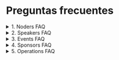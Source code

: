 # Preguntas frecuentes

<details>
<summary>1. Noders FAQ</summary>

- ¿Qué significa ser un Noder ?

  > Eres un Noder con el hecho de ser parte de esta gran comunidad, cuando asistes a un evento, interactuar con demás Noders en el server de Discord y en general contribuyendo con esta gran familia.

- ¿Como puedo unirme al Discord?

  > Para unirte al Server de Nodeschool San Miguel en Discord usa este link: discord.nodeshoolsm.io

- ¿Cómo funcionan los canales en el Discord?

  > Existen distintos canales de discusión, un canal frontend para discutir sobre frameworks y tecnologías, desarrollo mobile, backend, incluso para que compartas tus ideas y llevarlas a cabo con ayuda de otras personas dentro del Server de la comunidad, la invitación está siempre abierta para que te unas!.

- ¿Qué significa poder subir de rol en el Server de Discord?
  > En el server de Discord existen distintos roles y con distintos beneficios dentro del mismo, ademá de eso son una representación de participación con y para la comunidad, existen 3 roles básicos:
  >
  > 1. **Stargazer:** El rol con el que inicias en el Server
  > 2. **Noder:** Este rol representa el rol principal de la comunidad, se obtiene participando en la comunidad o se asigna por un Organizador al evaluar tu participación en el Server.
  > 3. **Rockstar:** Es una persona que tiene bastante tiempo siendo parte de esta gran familia
- ¿Cuales son mis beneficios al ser un Noder?
  > Al ser un Noder contribuyes a hacer de Nodeschool San Miguel una comunidad mucho más sólida.
  > Como Noder contribuimos en la evangelización del constante aprendizaje y del conocimiento colectivo
  > Eres parte de esta gran familia
- ¿ Tengo una sugerencia para la comunidad, ¿ donde lo puedo hacer ?
  > Puedes escribirnos a nuestras Redes Sociales, o puedes usar este formulario: https://airtable.com/shrf9lbN2ZEgE4rCZ, estamos abiertos a cada una de tus opiniones.
- Quiero colaborar con la comunidad en la organización de eventos, ¿Cómo puedo hacerlo ?
  > Puedes acercarte a nuestros canales de comunicación y hacérnoslo saber, trataremos de atender tu solicitud con la mayor brevedad posible!.
  </details>

<details>
<summary>2. Speakers FAQ</summary>

- ¿Qué es un Speaker?
  > Es la persona que brinda de su tiempo para desarrollar una temática ante la comunidad en la cual puede ser una charla o taller, en cual imparte de su conocimiento y habilidades y destrezas en un tema específico.
- ¿Donde veo un listado de speakers que ha colaborado con la comunidad ?
  > Puedes ver los speakers que han colaborado en Nodeschool San Miguel en: https://nodeschoolsm.io/speakers
- ¿Qué beneficio tengo al ser un Speaker?
  > El beneficio que obtienes al ser un Speaker es que te llevas la satisfacción de brindar tus conocimientos que ya adquirido durante tu travesía tech y que puedes ser ejemplo hacía demás personas por tu perseverancia. Y al mismo tiempo, se hace una entrega reconocimientos por tu participación con la comunidad, el cuales estos pueden ser en físicos o digitales.
- ¿Donde puedo proponer mi charla?
  > Para postulaciones de charlas/talleres, en el sitio web encontrarás el formulario, el cual podrás rellenar con la información necesaria para la misma, luego recibirás una notificación si tu propuesta es aceptada y con detalles necesario para dicha realización.
- No soy de El Salvador , ¿ Puedo hacer mi charla remota ?
  > ¡Claro, por supuesto! Vivimos en la era tecnológica y la presencia física en el país no es ningún impedimento para poder realizar una presentación de forma remota. Para postular tu charla, llena este formulario: http://form.nodeschoolsm.io con los datos necesarios y así poder responder a tu solicitud.
- ¿Será documentada de manera audiovisual el material de la charla/taller?

  > Son necesarias tus slides de la presentación y que además las compartas con los organizadores para que así los Noders puedan repasar tu presentación o visualizarla luego si no estuvieron presentes en un evento.

  > En la comunidad grabamos ciertos eventos para subirlos a nuestro canal de Youtube, Spotify, u otro servicio de Podcasts, estos eventos son: CODEVENT, WebSummit y el Podcast PuntoDev.

- ¿Puedo obtener una ayuda monetaria por mi presentación ?
  > Podemos colaborar con viáticos para transporte y almuerzo por tu presentación. Pregunta a los organizadores sobre cómo obtenerlo, envia un email a: team@nodeschoolsm.io
  </details>

<details>
<summary>3. Events FAQ</summary>

- ¿Qué es un Nodeschool Meetup ?
  > Son recurrentes en la comunidad, haciendo un total de 5 meetups en el año, normalmente estos meetups se hacen el último sábado del mes agendado, en estos meetups se imparten charlas y talleres con temáticas diversas sobre el área tecnológica.
- ¿Qué es un CODEVENT ?

  > Son una serie de eventos que suceden 2 veces al año, consiste en compartir y motivar con conocimiento a los Noders con personas experimentadas en distintas áreas de desarrollo personal, laboral y empresarial. Estas presentaciones no son necesariamente sobre codificación, como Devs sabemos que hay muchas cosas que aprender aparte de programar. Envía tu propuesta en: http://form.nodeschoolsm.io

- ¿Qué es un Web Summit ?

  > Es un evento online qué sucede una vez al año, este evento tiene un enfoque en su totalidad al Desarrollo Web. Consiste en invitar a speakers Nacionales e Internacionales, se abre un canal en el server de Discord para charlar con ellos e interactuar con los Noders, aprendemos de todos y todos aprenden de nosotros.

  > Estos eventos a veces son seguimientos de los temas impartidos en CODEVENT’s pero recordemos que pueden ser esparcidos por toda la internet, porque se hace streaming de todo lo que sucede en Twitch y se guarda en las playlists de nuestro canal de Youtube. Envía tu propuesta para el WebSummit en http://form.nodeschoolsm.io

- ¿Qué es un Open Hack Day ?
  > Es un evento que dura un día completo, normalmente durante la primera semana de Diciembre, donde el objetivo es hackear, construir, desarmar, desarrollar, llorar, en fin construir algo para el bien de todos y aprender haciendo. Conoce más sobre el evento acá:. https://nodeschoolsm.io/ohd
- ¿Qué es un NerdTalk ?

  > Es una reunión que se realizan el primer sábado de cada mes en el server de Discord de la comunidad donde se discute sobre cosas de nerds, desarrollo, juegos, gadgets tecnológicos, etc.

  > Se puede decir que es como una charla de tópicos mixtos, o un café con desarrolladores, pero virtual

- ¿Donde se realizan los eventos de la comunidad?
  > Los eventos se realizan en su mayoría en las instalaciones del Instituto Nacional de la Juventud(INJUVE), pero comúnmente se desarrollan en lugares donde los patrocinadores de la comunidad nos colaboran con un Local/Lugar/Espacio.
- ¿Como me puedo enterar de nuevos eventos en la comunidad?

  > Te puedes enterar de todos nuestros eventos en redes sociales y estamos en TODAS, sí en todas así que no tienes excusas de que no te enterastes de cualquier evento a desarrollar.

- Quiero un evento personalizado junto a la comunidad, ¿ Puedo hacerlo ?

  > ¡Claro!, puedes contactarnos en team@nodeschoolsm.io y compartirnos más información sobre el evento, estaremos más que dispuestos para colaborar con la realización del mismo.

- ¿ Tiene un precio asistir a los evento de la comunidad ?
  > No, todos nuestros eventos son gratuitos y velamos que así sea siempre, asi que no tienes excusas para asistir y formar parte de la comunidad.
- ¿Donde puedo ver el historial de eventos y sus presentaciones ?
  > En el sitio web de la comunidad podrás encontrar historial de todos nuestros eventos pasados y asi mismo tambien en nuestras redes sociales.
  </details>

<details>
<summary>4. Sponsors FAQ</summary>

- ¿ Qué beneficio obtiene mi marca al colaborar con la comunidad ?
  > Además de contribuir al crecimiento de la comunidad te listaremos por siempre en nuestro sitio web, haremos publicación de tu colaboración en nuestras redes sociales y te dejaremos un espacio para comentar de tu marca en los eventos que seas sponsor.
- ¿ Dónde están los patrocinadores de la comunidad ?
  > Puedes encontrar una lista de todos los patrocinadores de la comunidad acá: https://nodeschoolsm.io/sponsors
- ¿ Puedo compartir SWAG de mi marca en sus eventos ?
  > Claro que sí, puedes compartir flyers, stickers, y cualquier goodie o swag de tu marca con nosotros y con todo gusto lo entregaremos a los Noders que asistan a nuestros eventos, solo envíanos un email a team@nodeschoolsm.io para dar continuidad de tu duda. Recuerda que también realizamos eventos online en donde podemos entregarle goodies a los asistentes por email.
  </details>

<details>
<summary>5. Operations FAQ</summary>

- ¿ Como puedo contactar a los organizadores ?
  > Envíanos un correo electrónico a team@nodeschoolsm.io y con gusto te atenderemos
- ¿ Donde puedo ver el historial de organizadores y colaboradores que han hecho existir a Nodeschool San Miguel?
  > Puedes ver a todos los organizadores y colaboradores que han hecho posible la existencia de la comunidad en: https://nodeschoolsm.io/organizers
- ¿ Como puedo ser un colaborador ?
  > Todos los Noders puede colaborar en la organización de eventos y en las diversas actividades que se pretendan realizar dentro de la comunidad.
  > Si deseas colaborar a mejorar la comunidad y en la organización de eventos y actividades hazlo saber al equipo Organizador en el server de Discord, redes sociales o enviando un email a: team@nodeschoolsm.io
- ¿ De donde surge el nombre de la comunidad ?
  > Nodeschool San Miguel es un apéndice de la comunidad global Nodeschool(nodeschool.io). Como ellos nos identificamos con el hecho de promover el conocimiento colectivo, gratuito y de alta calidad. Así nos conocieron, así nacimos y así nos quedaremos.
- ¿ Dónde puedo contactarlos ?
  > Contacta a los organizadores en team@nodeschoolsm.io
  > Pasa a saludar y dejarnos comentarios y mejoras para la comunidad en: hello@nodeschoolsm.io
- Quiero formar una comunidad parecida a Nodeschool San Miguel, ¿ Cómo lo puedo hacer ?
  > Nosotros podemos ayudarte y guiarte en el proceso, envíanos un email a team@nodeschoolsm.io
- ¿ Cómo puedo apoyar a la comunidad ?

  > Apoyanos comprando goodies de la comunidad (Stickers, camisetas geeks, pins, nosotros los enviamos hasta tu casa)

  > Apoyanos en nuestro Patreon, estaremos completamente agradecidos contigo independientemente el tier que selecciones , patreon.com/nodeschoolm

- ¿ Como se puede realizar una reunión con los organizadores y colaboradores de la comunidad ?
  > Envíanos un correo a: team@nodeschoolsm.io para poder así agendar una reunión personalizada contigo
  </details>
